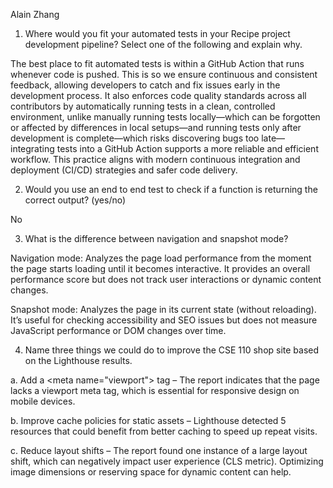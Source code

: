 Alain Zhang

1. Where would you fit your automated tests in your Recipe project development pipeline? Select one of the following and explain why.

The best place to fit automated tests is within a GitHub Action that runs whenever code is pushed. This is so we ensure continuous and consistent feedback, allowing developers to catch and fix issues early in the development process. It also enforces code quality standards across all contributors by automatically running tests in a clean, controlled environment, unlike manually running tests locally—which can be forgotten or affected by differences in local setups—and running tests only after development is complete—which risks discovering bugs too late—integrating tests into a GitHub Action supports a more reliable and efficient workflow. This practice aligns with modern continuous integration and deployment (CI/CD) strategies and safer code delivery.

2. Would you use an end to end test to check if a function is returning the correct output? (yes/no)

No

3. What is the difference between navigation and snapshot mode?

Navigation mode: Analyzes the page load performance from the moment the page starts loading until it becomes interactive. It provides an overall performance score but does not track user interactions or dynamic content changes.

Snapshot mode: Analyzes the page in its current state (without reloading). It’s useful for checking accessibility and SEO issues but does not measure JavaScript performance or DOM changes over time.


4. Name three things we could do to improve the CSE 110 shop site based on the Lighthouse results.

  a. Add a \<meta name="viewport"\> tag – The report indicates that the page lacks a viewport meta tag, which is essential for responsive design on mobile devices.

  b. Improve cache policies for static assets – Lighthouse detected 5 resources that could benefit from better caching to speed up repeat visits.

  c. Reduce layout shifts – The report found one instance of a large layout shift, which can negatively impact user experience (CLS metric). Optimizing image dimensions or reserving space for dynamic content can help.





